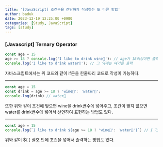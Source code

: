 ```yaml
---
title: '[JavaScript] 조건문을 간단하게 작성하는 또 다른 방법'
author: baduk
date: 2023-12-19 12:25:00 +0900
categories: [Study, JavaScript]
tags: [study]
---
```

### [Javascript] Ternary Operator
```javascript
const age = 15
age >= 18 ? console.log('I like to drink wine🍷'): // age가 18이상이면 출력
console.log('I like to drink water🧊'); // 그 외에는 여기를 출력
```
자바스크립트에서는 위 코드와 같이 if문을 한줄짜리 코드로 작성이 가능하다.

---
```javascript
const age = 15
const drink = age >= 18 ? 'wine🍷': 'water🧊';
console.log(drink) // water🧊
```
또한 위와 같이 조건에 맞으면 wine을 drink변수에 넣어주고, 조건이 맞지 않으면 water를 drink변수에 넣어서 선언하여 표현하는 방법도 있다. 

---
```javascript
const age = 15
console.log(`I like to drink ${age >= 18 ? 'wine🍷': 'water🧊'}`) // I like to drink water🧊
```
위와 같이 ${ } 괄호 안에 조건을 넣어서 출력하는 방법도 있다.
